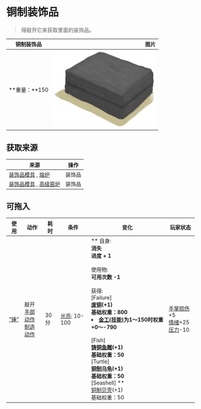 # 铜制装饰品  
> 得敲开它来获取里面的装饰品。  
  
  铜制装饰品  |   图片   
 ----  |  ----:   
 **重量：**150  |  <img decoding="async" src="Sprite/ClayMold.png" href="a.md" style="max-width:300px;max-height:300px;">   
  
## 获取来源  
来源  |  操作  
----  |  ----  
[装饰品模具](MoldCopperDecoration.md) , [熔炉](Forge.md)  |  装饰品  
[装饰品模具](MoldCopperDecoration.md) , [高级窑炉](KilnAdvanced.md)  |  装饰品  
## 可拖入  
使用  |  动作  |  耗时  |  条件  |  变化  |  玩家状态  
----  |  ----  |  ----  |  ----  |  ----  |  ----  
[“锤”](tag_Hammer.md)  |  敲开<br>[手部动作](HandAction.md)<br>[制造动作](CraftAction.md)  |  30分  |  [光亮](Light.md): 10-100  |  ** 自身: **<br>消失<br>进度 + 1<br><br>** 使用物: **<br>可用次数  -1<br><br>** 获得: **<br>** [Failure] **<br>  [废铜](CopperDecoration_Failed.md)(+1)<br>基础权重：800<li>[金工(技能)](Skill_Metalworking.md)为1～150时权重+0～-790</li><br>** [Fish] **<br>  [铸铜鱼雕](CopperDecoration_Fish.md)(+1)<br>基础权重：50<br>** [Turtle] **<br>  [铜制乌龟](CopperDecoration_Turtle.md)(+1)<br>基础权重：50<br>** [Seashell] **<br>  [铜制贝壳](CopperDecoration_Seashell.md)(+1)<br>基础权重：50  |  [手掌损伤](HandDamage.md)+5<br>[情绪](Morale.md)+25<br>[压力](Stress.md)-10  


<script>document.title="铜制装饰品 - 卡牌生存百科 Card Survival Wiki";</script>
